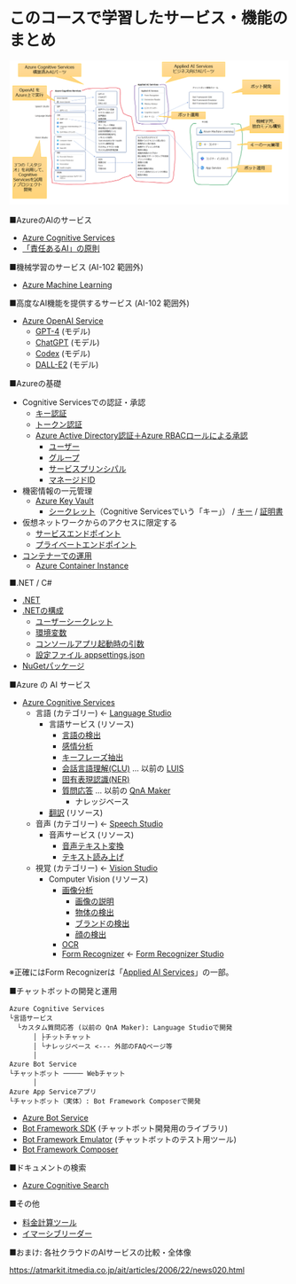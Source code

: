 # このコースで学習したサービス・機能のまとめ

![](images/ss-2023-06-07-16-07-43.png)

■AzureのAIのサービス

- [Azure Cognitive Services](https://learn.microsoft.com/ja-jp/azure/cognitive-services/what-are-cognitive-services)
- [「責任あるAI」の原則](https://learn.microsoft.com/ja-jp/training/modules/responsible-ai-principles/)

■機械学習のサービス (AI-102 範囲外)

- [Azure Machine Learning](https://learn.microsoft.com/ja-jp/azure/machine-learning/overview-what-is-azure-machine-learning?view=azureml-api-2)

■高度なAI機能を提供するサービス (AI-102 範囲外)

- [Azure OpenAI Service](https://learn.microsoft.com/ja-jp/azure/cognitive-services/openai/overview)
  - [GPT-4](https://learn.microsoft.com/ja-jp/azure/cognitive-services/openai/concepts/models#gpt-4-models) (モデル)
  - [ChatGPT](https://learn.microsoft.com/ja-jp/azure/cognitive-services/openai/chatgpt-quickstart?tabs=command-line&pivots=rest-api) (モデル)
  - [Codex](https://learn.microsoft.com/ja-jp/azure/cognitive-services/openai/concepts/models#codex-models) (モデル)
  - [DALL-E2](https://zenn.dev/microsoft/articles/1a15305021cd01#dall-e-2) (モデル)

■Azureの基礎

- Cognitive Servicesでの認証・承認
  - [キー認証](https://learn.microsoft.com/ja-jp/azure/cognitive-services/authentication?tabs=powershell#authenticate-with-a-single-service-subscription-key)
  - [トークン認証](https://learn.microsoft.com/ja-jp/azure/cognitive-services/authentication?tabs=powershell#authenticate-with-an-access-token)
  - [Azure Active Directory認証＋Azure RBACロールによる承認](https://learn.microsoft.com/ja-jp/azure/cognitive-services/authentication?tabs=powershell#authenticate-with-azure-active-directory)
    - [ユーザー](https://learn.microsoft.com/ja-jp/azure/active-directory/fundamentals/how-to-create-delete-users)
    - [グループ](https://learn.microsoft.com/ja-jp/azure/active-directory/fundamentals/concept-learn-about-groups)
    - [サービスプリンシパル](https://learn.microsoft.com/ja-jp/azure/active-directory/develop/howto-create-service-principal-portal)
    - [マネージドID](https://learn.microsoft.com/ja-jp/azure/active-directory/managed-identities-azure-resources/overview)
- 機密情報の一元管理
  - [Azure Key Vault](https://learn.microsoft.com/ja-jp/azure/key-vault/general/basic-concepts)
    - [シークレット](https://learn.microsoft.com/ja-jp/azure/key-vault/secrets/about-secrets)（Cognitive Servicesでいう「キー」） / [キー](https://learn.microsoft.com/ja-jp/azure/key-vault/keys/about-keys) / [証明書](https://learn.microsoft.com/ja-jp/azure/key-vault/certificates/about-certificates)
- 仮想ネットワークからのアクセスに限定する
  - [サービスエンドポイント](https://learn.microsoft.com/ja-jp/azure/virtual-network/virtual-network-service-endpoints-overview)
  - [プライベートエンドポイント](https://learn.microsoft.com/ja-jp/azure/private-link/create-private-endpoint-portal?tabs=dynamic-ip)
- [コンテナーでの運用](https://learn.microsoft.com/ja-jp/azure/cognitive-services/cognitive-services-container-support)
  - [Azure Container Instance](https://learn.microsoft.com/ja-jp/azure/container-instances/container-instances-overview)

■.NET / C#

- [.NET](https://learn.microsoft.com/ja-jp/dotnet/azure/intro)
- [.NETの構成](https://learn.microsoft.com/ja-jp/dotnet/core/extensions/configuration)
  - [ユーザーシークレット](https://learn.microsoft.com/ja-jp/aspnet/core/security/app-secrets?view=aspnetcore-7.0&tabs=windows#enable-secret-storage)
  - [環境変数](https://learn.microsoft.com/ja-jp/dotnet/core/extensions/configuration-providers#environment-variable-configuration-provider)
  - [コンソールアプリ起動時の引数](https://learn.microsoft.com/ja-jp/dotnet/core/extensions/configuration-providers#command-line-configuration-provider)
  - [設定ファイル appsettings.json](https://learn.microsoft.com/ja-jp/dotnet/core/extensions/configuration-providers#file-configuration-provider)
- [NuGetパッケージ](https://learn.microsoft.com/ja-jp/nuget/what-is-nuget)

■Azure の AI サービス

- [Azure Cognitive Services](https://learn.microsoft.com/ja-jp/azure/cognitive-services/what-are-cognitive-services)
  - 言語 (カテゴリー) ← [Language Studio](https://language.cognitive.azure.com/)
    - 言語サービス (リソース)
      - [言語の検出](https://learn.microsoft.com/ja-jp/azure/cognitive-services/language-service/language-detection/overview)
      - [感情分析](https://learn.microsoft.com/ja-jp/azure/cognitive-services/language-service/sentiment-opinion-mining/overview)
      - [キーフレーズ抽出](https://learn.microsoft.com/ja-jp/azure/cognitive-services/language-service/key-phrase-extraction/overview)
      - [会話言語理解(CLU)](https://learn.microsoft.com/ja-jp/azure/cognitive-services/language-service/conversational-language-understanding/overview) ... 以前の [LUIS](https://learn.microsoft.com/ja-jp/azure/cognitive-services/luis/what-is-luis)
      - [固有表現認識(NER)](https://learn.microsoft.com/ja-jp/azure/cognitive-services/language-service/named-entity-recognition/overview)
      - [質問応答](https://learn.microsoft.com/ja-jp/azure/cognitive-services/language-service/question-answering/overview) ... 以前の [QnA Maker](https://learn.microsoft.com/ja-jp/azure/cognitive-services/qnamaker/overview/overview)
        - ナレッジベース
    - [翻訳](https://learn.microsoft.com/ja-jp/azure/cognitive-services/translator/translator-overview) (リソース)
  - 音声 (カテゴリー) ← [Speech Studio](https://speech.microsoft.com/)
    - 音声サービス (リソース)
      - [音声テキスト変換](https://learn.microsoft.com/ja-jp/azure/cognitive-services/speech-service/speech-to-text)
      - [テキスト読み上げ](https://learn.microsoft.com/ja-jp/azure/cognitive-services/speech-service/index-text-to-speech)
  - 視覚 (カテゴリー) ← [Vision Studio](https://portal.vision.cognitive.azure.com/)
    - Computer Vision (リソース)
      - [画像分析](https://learn.microsoft.com/ja-jp/azure/cognitive-services/computer-vision/overview-image-analysis?tabs=4-0)
        - [画像の説明](https://learn.microsoft.com/ja-jp/azure/cognitive-services/computer-vision/concept-describing-images)
        - [物体の検出](https://learn.microsoft.com/ja-jp/azure/cognitive-services/computer-vision/concept-object-detection)
        - [ブランドの検出](https://learn.microsoft.com/ja-jp/azure/cognitive-services/computer-vision/concept-brand-detection)
        - [顔の検出](https://learn.microsoft.com/ja-jp/azure/cognitive-services/computer-vision/concept-detecting-faces)
      - [OCR](https://learn.microsoft.com/ja-jp/azure/cognitive-services/computer-vision/overview-ocr)
      - [Form Recognizer](https://learn.microsoft.com/ja-jp/azure/applied-ai-services/form-recognizer/overview?view=form-recog-3.0.0) ← [Form Recognizer Studio](https://formrecognizer.appliedai.azure.com/)

※正確にはForm Recognizerは「[Applied AI Services](https://learn.microsoft.com/ja-jp/azure/applied-ai-services/what-are-applied-ai-services)」の一部。

■チャットボットの開発と運用

```
Azure Cognitive Services
└言語サービス
  └カスタム質問応答 (以前の QnA Maker): Language Studioで開発
      │ ├チットチャット
      │ └ナレッジベース <--- 外部のFAQページ等
      │
Azure Bot Service
└チャットボット ───── Webチャット
      │
Azure App Serviceアプリ
└チャットボット（実体）: Bot Framework Composerで開発
```

- [Azure Bot Service](https://learn.microsoft.com/ja-jp/azure/bot-service/)
- [Bot Framework SDK](https://learn.microsoft.com/ja-jp/azure/bot-service/bot-service-overview?view=azure-bot-service-4.0) (チャットボット開発用のライブラリ)
- [Bot Framework Emulator](https://learn.microsoft.com/ja-jp/azure/bot-service/bot-service-debug-emulator?view=azure-bot-service-4.0&tabs=csharp) (チャットボットのテスト用ツール)
- [Bot Framework Composer](https://learn.microsoft.com/ja-jp/power-virtual-agents/advanced-bot-framework-composer)

■ドキュメントの検索

- [Azure Cognitive Search](https://learn.microsoft.com/ja-jp/azure/search/search-what-is-azure-search)

■その他

- [料金計算ツール](https://azure.microsoft.com/ja-jp/pricing/calculator/)
- [イマーシブリーダー](https://www.onenote.com/learningtools)

■おまけ: 各社クラウドのAIサービスの比較・全体像

https://atmarkit.itmedia.co.jp/ait/articles/2006/22/news020.html

<!--
■俯瞰図

![](images/ss-2023-04-07-02-42-42.png)
-->
